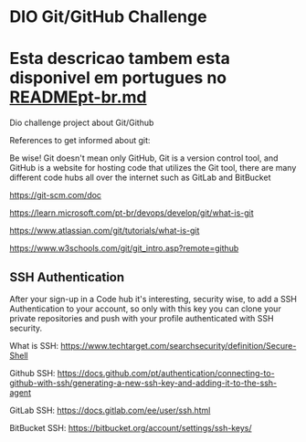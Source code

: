 #  DIO Git/GitHub Challenge

# Esta descricao tambem esta disponivel em portugues no [READMEpt-br.md](https://github.com/PSRadavelli/dio-github-challenge/blob/develop/READMEpt-br.md)


Dio challenge project about Git/Github

References to get informed about git:

Be wise! Git doesn't mean only GitHub, Git is a version control tool, and GitHub is a website for hosting code that utilizes the Git tool, there are many different code hubs all over the internet such as GitLab and BitBucket

https://git-scm.com/doc

https://learn.microsoft.com/pt-br/devops/develop/git/what-is-git

https://www.atlassian.com/git/tutorials/what-is-git

https://www.w3schools.com/git/git_intro.asp?remote=github



## SSH Authentication
After your sign-up in a Code hub it's interesting, security wise, to add a SSH Authentication to your account, so only with this key you can clone your private repositories and push with your profile authenticated with SSH security.

What is SSH: https://www.techtarget.com/searchsecurity/definition/Secure-Shell

Github SSH: https://docs.github.com/pt/authentication/connecting-to-github-with-ssh/generating-a-new-ssh-key-and-adding-it-to-the-ssh-agent

GitLab SSH: https://docs.gitlab.com/ee/user/ssh.html

BitBucket SSH: https://bitbucket.org/account/settings/ssh-keys/

